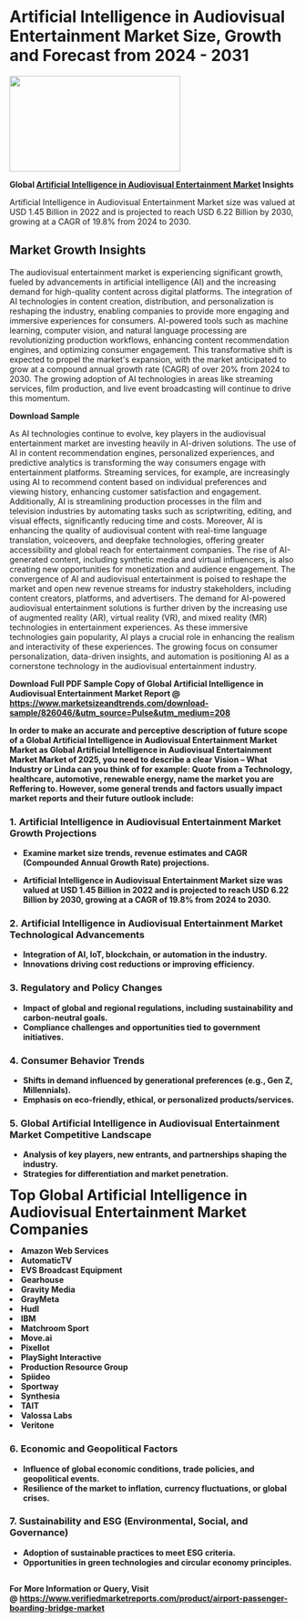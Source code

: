 <H1>Artificial Intelligence in Audiovisual Entertainment Market Size, Growth and Forecast from 2024 - 2031</H1><img class="aligncenter size-medium wp-image-584254" src="https://thirdeyenews.in/wp-content/uploads/2024/09/Global-Market-Research-300x168.jpeg" alt="" width="300" height="168" /><p><strong>Global&nbsp;<a href="https://www.marketsizeandtrends.com/download-sample/826046/&amp;utm_source=Pulse&amp;utm_medium=208">Artificial Intelligence in Audiovisual Entertainment Market</a> Insights</strong></p><p>Artificial Intelligence in Audiovisual Entertainment Market size was valued at USD 1.45 Billion in 2022 and is projected to reach USD 6.22 Billion by 2030, growing at a CAGR of 19.8% from 2024 to 2030.</p><p><h2>Market Growth Insights</h2> <p>The audiovisual entertainment market is experiencing significant growth, fueled by advancements in artificial intelligence (AI) and the increasing demand for high-quality content across digital platforms. The integration of AI technologies in content creation, distribution, and personalization is reshaping the industry, enabling companies to provide more engaging and immersive experiences for consumers. AI-powered tools such as machine learning, computer vision, and natural language processing are revolutionizing production workflows, enhancing content recommendation engines, and optimizing consumer engagement. This transformative shift is expected to propel the market's expansion, with the market anticipated to grow at a compound annual growth rate (CAGR) of over 20% from 2024 to 2030. The growing adoption of AI technologies in areas like streaming services, film production, and live event broadcasting will continue to drive this momentum.</p> <p><strong>Download Sample</strong></p> <p>As AI technologies continue to evolve, key players in the audiovisual entertainment market are investing heavily in AI-driven solutions. The use of AI in content recommendation engines, personalized experiences, and predictive analytics is transforming the way consumers engage with entertainment platforms. Streaming services, for example, are increasingly using AI to recommend content based on individual preferences and viewing history, enhancing customer satisfaction and engagement. Additionally, AI is streamlining production processes in the film and television industries by automating tasks such as scriptwriting, editing, and visual effects, significantly reducing time and costs. Moreover, AI is enhancing the quality of audiovisual content with real-time language translation, voiceovers, and deepfake technologies, offering greater accessibility and global reach for entertainment companies. The rise of AI-generated content, including synthetic media and virtual influencers, is also creating new opportunities for monetization and audience engagement. The convergence of AI and audiovisual entertainment is poised to reshape the market and open new revenue streams for industry stakeholders, including content creators, platforms, and advertisers. The demand for AI-powered audiovisual entertainment solutions is further driven by the increasing use of augmented reality (AR), virtual reality (VR), and mixed reality (MR) technologies in entertainment experiences. As these immersive technologies gain popularity, AI plays a crucial role in enhancing the realism and interactivity of these experiences. The growing focus on consumer personalization, data-driven insights, and automation is positioning AI as a cornerstone technology in the audiovisual entertainment industry.</p> <p><strong></p><p><span class=""><strong>Download Full PDF Sample Copy of Global Artificial Intelligence in Audiovisual Entertainment Market Report</strong> @ <a href="https://www.marketsizeandtrends.com/download-sample/826046/&amp;utm_source=Pulse&amp;utm_medium=208" target="_blank">https://www.marketsizeandtrends.com/download-sample/826046/&amp;utm_source=Pulse&amp;utm_medium=208</a></span></p><p>In order to make an accurate and perceptive description of future scope of a Global&nbsp;Artificial Intelligence in Audiovisual Entertainment Market Market as Global&nbsp;Artificial Intelligence in Audiovisual Entertainment Market Market of 2025, you need to describe a clear Vision &ndash; What Industry or Linda can you think of for example: Quote from a Technology, healthcare, automotive, renewable energy, name the market you are Reffering to. However, some general trends and factors usually impact market reports and their future outlook include:</p><h3>1.&nbsp;<strong>Artificial Intelligence in Audiovisual Entertainment Market Growth Projections</strong></h3><ul><li>Examine market size trends, revenue estimates and CAGR (Compounded Annual Growth Rate) projections.</li><li><p>Artificial Intelligence in Audiovisual Entertainment Market size was valued at USD 1.45 Billion in 2022 and is projected to reach USD 6.22 Billion by 2030, growing at a CAGR of 19.8% from 2024 to 2030.</p></li></ul><h3>2.&nbsp;<strong>Artificial Intelligence in Audiovisual Entertainment Market Technological Advancements</strong></h3><ul><li>Integration of AI, IoT, blockchain, or automation in the industry.</li><li>Innovations driving cost reductions or improving efficiency.</li></ul><h3>3.&nbsp;<strong>Regulatory and Policy Changes</strong></h3><ul><li>Impact of global and regional regulations, including sustainability and carbon-neutral goals.</li><li>Compliance challenges and opportunities tied to government initiatives.</li></ul><h3>4.&nbsp;<strong>Consumer Behavior Trends</strong></h3><ul><li>Shifts in demand influenced by generational preferences (e.g., Gen Z, Millennials).</li><li>Emphasis on eco-friendly, ethical, or personalized products/services.</li></ul><h3>5.&nbsp;<strong>Global Artificial Intelligence in Audiovisual Entertainment Market Competitive Landscape</strong></h3><ul><li>Analysis of key players, new entrants, and partnerships shaping the industry.</li><li>Strategies for differentiation and market penetration.</li></ul><p data-pm-slice="1 1 []"><span style="color: inherit; font-family: inherit; font-size: 25px;">Top Global Artificial Intelligence in Audiovisual Entertainment Market Companies</span></p><div class="" data-test-id=""><p><li>Amazon Web Services</li><li> AutomaticTV</li><li> EVS Broadcast Equipment</li><li> Gearhouse</li><li> Gravity Media</li><li> GrayMeta</li><li> Hudl</li><li> IBM</li><li> Matchroom Sport</li><li> Move.ai</li><li> Pixellot</li><li> PlaySight Interactive</li><li> Production Resource Group</li><li> Spiideo</li><li> Sportway</li><li> Synthesia</li><li> TAIT</li><li> Valossa Labs</li><li> Veritone</li></p></div><h3>6.&nbsp;<strong>Economic and Geopolitical Factors</strong></h3><ul><li>Influence of global economic conditions, trade policies, and geopolitical events.</li><li>Resilience of the market to inflation, currency fluctuations, or global crises.</li></ul><h3>7.&nbsp;<strong>Sustainability and ESG (Environmental, Social, and Governance)</strong></h3><ul><li>Adoption of sustainable practices to meet ESG criteria.</li><li>Opportunities in green technologies and circular economy principles.</li></ul><h2><strong style="font-size: 14px;">For More Information or Query, Visit @&nbsp;</strong><a style="background-color: #ffffff; font-size: 14px;" href="https://www.marketsizeandtrends.com/report/artificial-intelligence-in-audiovisual-entertainment-market/" target="_blank">https://www.verifiedmarketreports.com/product/airport-passenger-boarding-bridge-market</a></h2>
